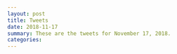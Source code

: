 ```yaml
---
layout: post
title: Tweets
date: 2018-11-17
summary: These are the tweets for November 17, 2018.
categories:
---
```


